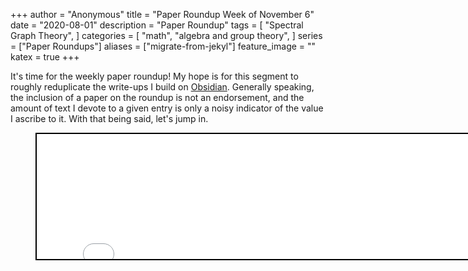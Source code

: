 +++
author = "Anonymous"
title = "Paper Roundup Week of November 6"
date = "2020-08-01"
description = "Paper Roundup"
tags = [
    "Spectral Graph Theory",
]
categories = [
    "math",
    "algebra and group theory",
]
series = ["Paper Roundups"]
aliases = ["migrate-from-jekyl"]
feature_image = ""
katex = true
+++

It's time for the weekly paper roundup! My hope is for this segment to roughly reduplicate the write-ups I build on [Obsidian](https://obsidian.md/). Generally speaking, the inclusion of a paper on the roundup is not an endorsement, and the amount of text I devote to a given entry is only a noisy indicator of the value I ascribe to it. With that being said, let's jump in.


<figure>
<iframe seamless src="/html_elements/paper_digest_Oct16.html" style="width:700px; height:200px; border: 2px solid black"></iframe>
</figure>
            




